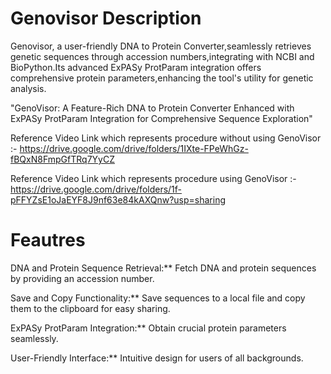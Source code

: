 # Genovisor Description
Genovisor, a user-friendly DNA to Protein Converter,seamlessly retrieves genetic sequences through accession numbers,integrating with NCBI and BioPython.Its advanced ExPASy ProtParam integration offers comprehensive protein parameters,enhancing the tool's utility for genetic analysis.

"GenoVisor: A Feature-Rich DNA to Protein Converter Enhanced with ExPASy ProtParam Integration for Comprehensive Sequence Exploration"

Reference Video Link which represents procedure without using GenoVisor :- https://drive.google.com/drive/folders/1IXte-FPeWhGz-fBQxN8FmpGfTRq7YyCZ

Reference Video Link which represents procedure using GenoVisor :- https://drive.google.com/drive/folders/1f-pFFYZsE1oJaEYF8J9nf63e84kAXQnw?usp=sharing

# Feautres 
DNA and Protein Sequence Retrieval:** Fetch DNA and protein sequences by providing an accession number.

Save and Copy Functionality:** Save sequences to a local file and copy them to the clipboard for easy sharing.

ExPASy ProtParam Integration:** Obtain crucial protein parameters seamlessly.

User-Friendly Interface:** Intuitive design for users of all backgrounds.
